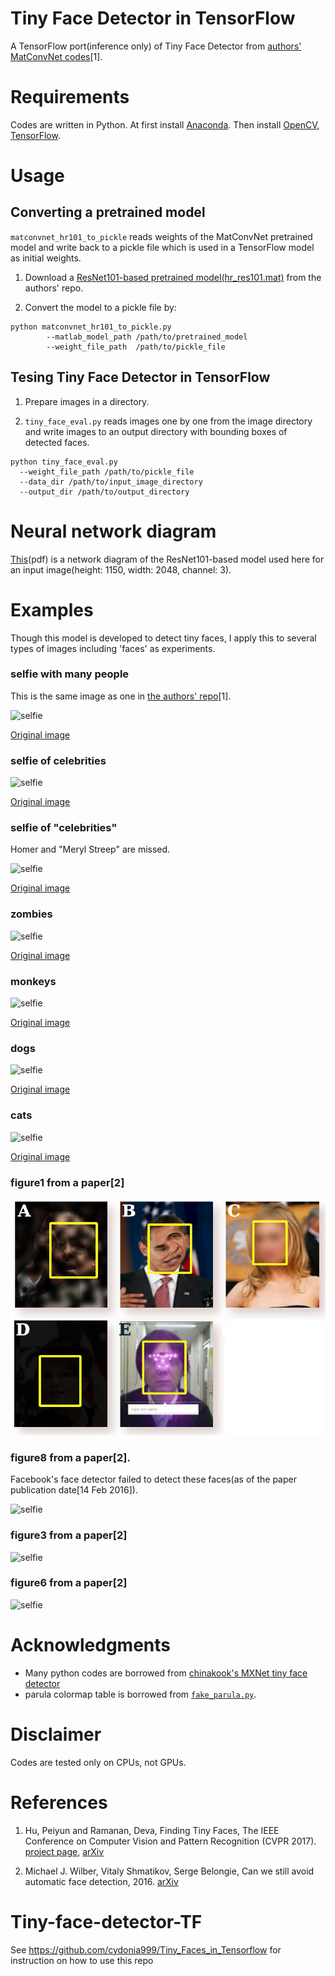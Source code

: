 # Tiny Face Detector in TensorFlow

 A TensorFlow port(inference only) of Tiny Face Detector from [authors' MatConvNet codes](https://github.com/peiyunh/tiny)[1].

# Requirements

Codes are written in Python. At first install [Anaconda](https://docs.anaconda.com/anaconda/install.html).
Then install [OpenCV](https://github.com/opencv/opencv), [TensorFlow](https://www.tensorflow.org/).

# Usage

## Converting a pretrained model

`matconvnet_hr101_to_pickle` reads weights of the MatConvNet pretrained model and 
write back to a pickle file which is used in a TensorFlow model as initial weights.

1. Download a [ResNet101-based pretrained model(hr_res101.mat)](https://www.cs.cmu.edu/%7Epeiyunh/tiny/hr_res101.mat) 
from the authors' repo.

2. Convert the model to a pickle file by:
```
python matconvnet_hr101_to_pickle.py 
        --matlab_model_path /path/to/pretrained_model 
        --weight_file_path  /path/to/pickle_file
```

## Tesing Tiny Face Detector in TensorFlow

1. Prepare images in a directory. 

2. `tiny_face_eval.py` reads images one by one from the image directory and 
write images to an output directory with bounding boxes of detected faces.
```
python tiny_face_eval.py
  --weight_file_path /path/to/pickle_file
  --data_dir /path/to/input_image_directory
  --output_dir /path/to/output_directory
```

# Neural network diagram

[This](https://github.com/cydonia999/Tiny_Faces_in_Tensorflow/blob/master/networks/ResNet101.pdf)(pdf) is 
a network diagram of the ResNet101-based model used here for an input image(height: 1150, width: 2048, channel: 3).


# Examples

Though this model is developed to detect tiny faces, I apply this to several types of images including 'faces' 
as experiments.

### selfie with many people
This is the same image as one in [the authors' repo](https://github.com/peiyunh/tiny)[1].

![selfie](https://github.com/cydonia999/Tiny_Faces_in_Tensorflow/blob/master/images/selfie.jpg?raw=true)

[Original image](https://github.com/peiyunh/tiny/blob/master/data/demo/selfie.jpg)

### selfie of celebrities
![selfie](https://github.com/cydonia999/Tiny_Faces_in_Tensorflow/blob/master/images/celeb.jpg?raw=true)

[Original image](https://twitter.com/thesimpsons/status/441000198995582976)

### selfie of "celebrities"
Homer and "Meryl Streep" are missed.

![selfie](https://github.com/cydonia999/Tiny_Faces_in_Tensorflow/blob/master/images/celeb2.jpg?raw=true)

[Original image](https://twitter.com/thesimpsons/status/441000198995582976)

### zombies
![selfie](https://github.com/cydonia999/Tiny_Faces_in_Tensorflow/blob/master/images/zombies.jpg?raw=true)

[Original image](http://www.talkingwalkingdead.com/2012/03/walk-on-by.html)

### monkeys
![selfie](https://github.com/cydonia999/Tiny_Faces_in_Tensorflow/blob/master/images/monkeys.jpg?raw=true)

[Original image](http://intisari.grid.id/index.php/Techno/Science/Manusia-Saling-Mengenal-Wajah-Simpanse-Saling-Mengenal-Pantat)

### dogs
![selfie](https://github.com/cydonia999/Tiny_Faces_in_Tensorflow/blob/master/images/dogs.jpg?raw=true)

[Original image](http://www.socialitelife.com/photos/sweet-crazy-woman-adopts-1500-dogs-200-cats/some-may-think-shes-barking-mad-but-one-chinese-woman-adopted-1500-stray-dogs)

### cats
![selfie](https://github.com/cydonia999/Tiny_Faces_in_Tensorflow/blob/master/images/cats.png?raw=true)

[Original image](http://kodex.me/clanak/80268/na-ovom-ostrvu-macke-su-najbrojniji-stanovnici)

### figure1 from a paper[2]
![selfie](https://github.com/cydonia999/Tiny_Faces_in_Tensorflow/blob/master/images/fig1.png?raw=true)

### figure8 from a paper[2]. 
Facebook's face detector failed to detect these faces(as of the paper publication date[14 Feb 2016]).

![selfie](https://github.com/cydonia999/Tiny_Faces_in_Tensorflow/blob/master/images/fig8.png?raw=true)

### figure3 from a paper[2]
![selfie](https://github.com/cydonia999/Tiny_Faces_in_Tensorflow/blob/master/images/fig3.png?raw=true)

### figure6 from a paper[2]
![selfie](https://github.com/cydonia999/Tiny_Faces_in_Tensorflow/blob/master/images/fig6.png?raw=true)

# Acknowledgments

- Many python codes are borrowed from [chinakook's MXNet tiny face detector](https://github.com/chinakook/hr101_mxnet)
- parula colormap table is borrowed from [`fake_parula.py`](https://github.com/BIDS/colormap/blob/master/fake_parula.py).

# Disclaimer

Codes are tested only on CPUs, not GPUs.

# References

1. Hu, Peiyun and Ramanan, Deva,
     Finding Tiny Faces,
     The IEEE Conference on Computer Vision and Pattern Recognition (CVPR 2017).
     [project page](https://www.cs.cmu.edu/~peiyunh/tiny/), [arXiv](https://arxiv.org/abs/1612.04402)

2. Michael J. Wilber, Vitaly Shmatikov, Serge Belongie,
     Can we still avoid automatic face detection, 2016.
     [arXiv](https://arxiv.org/abs/1602.04504)

# Tiny-face-detector-TF
See https://github.com/cydonia999/Tiny_Faces_in_Tensorflow for instruction on how to use this repo
